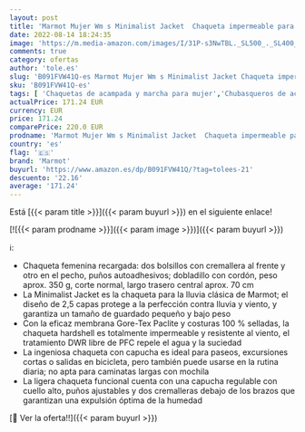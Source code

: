 ```yaml
---
layout: post
title: 'Marmot Mujer Wm s Minimalist Jacket  Chaqueta impermeable para lluvia GORE-TEX  chubasquero transpirable con capucha  cortaviento ligero hardshell para senderismo y bicicleta  Black  S'
date: 2022-08-14 18:24:35
image: 'https://m.media-amazon.com/images/I/31P-s3NwTBL._SL500_._SL400_.jpg'
comments: true
category: ofertas
author: 'tole.es'
slug: 'B091FVW41Q-es Marmot Mujer Wm s Minimalist Jacket Chaqueta impermeable...'
sku: 'B091FVW41Q-es'
tags: [ 'Chaquetas de acampada y marcha para mujer','Chubasqueros de acampada y marcha para mujer','Ropa','Ropa de acampada','Ropa de acampada para mujer','Ropa específica deportiva','bicicleta','marmot','🇪🇸', ]
actualPrice: 171.24 EUR
currency: EUR
price: 171.24
comparePrice: 220.0 EUR
prodname: 'Marmot Mujer Wm s Minimalist Jacket  Chaqueta impermeable para lluvia GORE-TEX  chubasquero transpirable con capucha  cortaviento ligero hardshell para senderismo y bicicleta  Black  S'
country: 'es'
flag: '🇪🇸'
brand: 'Marmot'
buyurl: 'https://www.amazon.es/dp/B091FVW41Q/?tag=tolees-21'
descuento: '22.16'
average: '171.24'
---
```


Está [{{< param title >}}]({{< param buyurl >}}) en el siguiente enlace!

[![{{< param prodname >}}]({{< param image >}})]({{< param buyurl >}})

ℹ️:

- Chaqueta femenina recargada: dos bolsillos con cremallera al frente y otro en el pecho, puños autoadhesivos; dobladillo con cordón, peso aprox. 350 g, corte normal, largo trasero central aprox. 70 cm
- La Minimalist Jacket es la chaqueta para la lluvia clásica de Marmot; el diseño de 2,5 capas protege a la perfección contra lluvia y viento, y garantiza un tamaño de guardado pequeño y bajo peso
- Con la eficaz membrana Gore-Tex Paclite y costuras 100 % selladas, la chaqueta hardshell es totalmente impermeable y resistente al viento, el tratamiento DWR libre de PFC repele el agua y la suciedad
- La ingeniosa chaqueta con capucha es ideal para paseos, excursiones cortas o salidas en bicicleta, pero también puede usarse en la rutina diaria; no apta para caminatas largas con mochila
- La ligera chaqueta funcional cuenta con una capucha regulable con cuello alto, puños ajustables y dos cremalleras debajo de los brazos que garantizan una expulsión óptima de la humedad

[🛒 Ver la oferta!!]({{< param buyurl >}})
